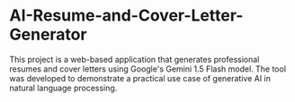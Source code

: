 # AI-Resume-and-Cover-Letter-Generator
This project is a web-based application that generates professional resumes and cover letters using Google's Gemini 1.5 Flash model. The tool was developed to demonstrate a practical use case of generative AI in natural language processing.
